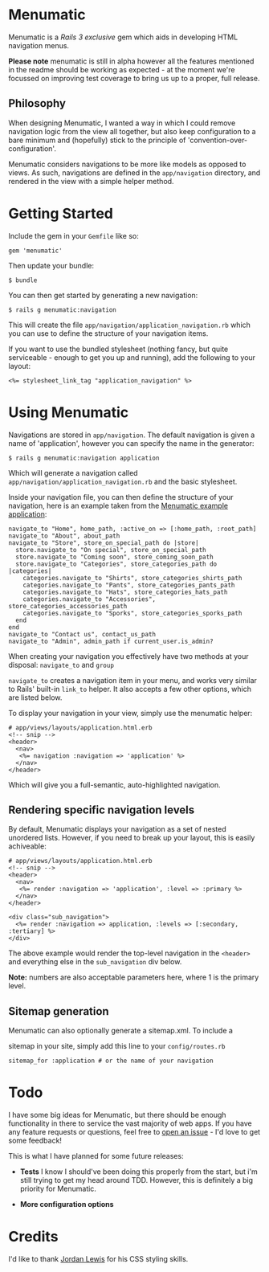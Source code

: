 # Menumatic

Menumatic is a _Rails 3 exclusive_ gem which aids in developing HTML
navigation menus.

__Please note__ menumatic is still in alpha however all the features mentioned in the readme should be working as expected - at the moment we're focussed on improving test coverage to bring us up to a proper, full release.

## Philosophy

When designing Menumatic, I wanted a way in which I could remove
navigation logic from the view all together, but also keep configuration
to a bare minimum and (hopefully) stick to the principle of
'convention-over-configuration'.

Menumatic considers navigations to be more like models as opposed to
views. As such, navigations are defined in the `app/navigation`
directory, and rendered in the view with a simple helper method.


# Getting Started

Include the gem in your `Gemfile` like so:

    gem 'menumatic'

Then update your bundle:

    $ bundle

You can then get started by generating a new navigation:

    $ rails g menumatic:navigation

This will create the file `app/navigation/application_navigation.rb` which you can use to
define the structure of your navigation items.

If you want to use the bundled stylesheet (nothing fancy, but quite serviceable - enough to get you up and running), add the following to your
layout:

    <%= stylesheet_link_tag "application_navigation" %>


# Using Menumatic

Navigations are stored in `app/navigation`. The default navigation is
given a name of 'application', however you can specify the name in the
generator:

    $ rails g menumatic:navigation application

Which will generate a navigation called
`app/navigation/application_navigation.rb` and the basic stylesheet.

Inside your navigation file, you can then define the structure of your
navigation, here is an example taken from the [Menumatic example
application](http://github.com/thetron/menumatic-sample-application):

    navigate_to "Home", home_path, :active_on => [:home_path, :root_path]
    navigate_to "About", about_path
    navigate_to "Store", store_on_special_path do |store|
      store.navigate_to "On special", store_on_special_path
      store.navigate_to "Coming soon", store_coming_soon_path
      store.navigate_to "Categories", store_categories_path do |categories|
        categories.navigate_to "Shirts", store_categories_shirts_path
        categories.navigate_to "Pants", store_categories_pants_path
        categories.navigate_to "Hats", store_categories_hats_path
        categories.navigate_to "Accessories", store_categories_accessories_path
        categories.navigate_to "Sporks", store_categories_sporks_path
      end
    end
    navigate_to "Contact us", contact_us_path
    navigate_to "Admin", admin_path if current_user.is_admin?

When creating your navigation you effectively have two methods at your
disposal: `navigate_to` and `group`

`navigate_to` creates a navigation item in your menu, and works very
similar to Rails' built-in `link_to` helper. It also accepts a few other
options, which are listed below.

To display your navigation in your view, simply use the menumatic
helper:

    # app/views/layouts/application.html.erb
    <!-- snip -->
    <header>
      <nav>
       <%= navigation :navigation => 'application' %>
      </nav>
    </header>

Which will give you a full-semantic, auto-highlighted navigation.


## Rendering specific navigation levels

By default, Menumatic displays your navigation as a set of nested
unordered lists. However, if you need to break up your layout, this is
easily achiveable:


    # app/views/layouts/application.html.erb
    <!-- snip -->
    <header>
      <nav>
       <%= render :navigation => 'application', :level => :primary %>
      </nav>
    </header>

    <div class="sub_navigation">
      <%= render :navigation => application, :levels => [:secondary, :tertiary] %>
    </div>

The above example would render the top-level navigation in the
`<header>` and everything else in the `sub_navigation` div below.

__Note:__ numbers are also acceptable parameters here, where 1 is the primary level.


## Sitemap generation

Menumatic can also optionally generate a sitemap.xml. To include a

sitemap in your site, simply add this line to your `config/routes.rb`

    sitemap_for :application # or the name of your navigation


# Todo

I have some big ideas for Menumatic, but there should be enough
functionality in there to service the vast majority of web apps. If you have
any feature requests or questions, feel free to [open an issue](http://github.com/thetron/menumatic/issues) - I'd love to get
some feedback!

This is what I have planned for some future releases:

* __Tests__ I know I should've been doing this properly from the start,
  but i'm still trying to get my head around TDD. However, this is definitely a
  big priority for Menumatic.

* __More configuration options__


# Credits

I'd like to thank [Jordan Lewis](http://github.com/jordan-lewis) for his CSS styling skills.

